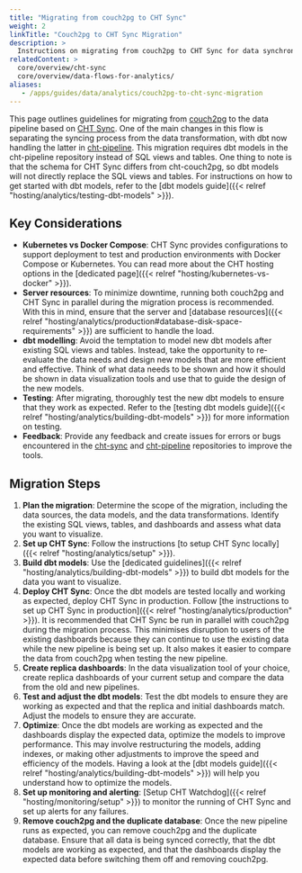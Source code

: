 ```yaml
---
title: "Migrating from couch2pg to CHT Sync"
weight: 2
linkTitle: "Couch2pg to CHT Sync Migration"
description: >
  Instructions on migrating from couch2pg to CHT Sync for data synchronization and analytics.
relatedContent: >
  core/overview/cht-sync
  core/overview/data-flows-for-analytics/
aliases:
   - /apps/guides/data/analytics/couch2pg-to-cht-sync-migration
---
```


This page outlines guidelines for migrating from [couch2pg](https://github.com/medic/cht-couch2pg) to the data pipeline based on [CHT Sync](https://github.com/medic/cht-sync). One of the main changes in this flow is separating the syncing process from the data transformation, with dbt now handling the latter in [cht-pipeline](https://github.com/medic/cht-pipeline/). This migration requires dbt models in the cht-pipeline repository instead of SQL views and tables. One thing to note is that the schema for CHT Sync differs from cht-couch2pg, so dbt models will not directly replace the SQL views and tables. For instructions on how to get started with dbt models, refer to the [dbt models guide]({{< relref "hosting/analytics/testing-dbt-models" >}}).

## Key Considerations
- **Kubernetes vs Docker Compose**: CHT Sync provides configurations to support deployment to test and production environments with Docker Compose or Kubernetes. You can read more about the CHT hosting options in the [dedicated page]({{< relref "hosting/kubernetes-vs-docker" >}}). 
- **Server resources**: To minimize downtime, running both couch2pg and CHT Sync in parallel during the migration process is recommended. With this in mind, ensure that the server and [database resources]({{< relref "hosting/analytics/production#database-disk-space-requirements" >}}) are sufficient to handle the load.
- **dbt modelling**: Avoid the temptation to model new dbt models after existing SQL views and tables. Instead, take the opportunity to re-evaluate the data needs and design new models that are more efficient and effective. Think of what data needs to be shown and how it should be shown in data visualization tools and use that to guide the design of the new models.
- **Testing**: After migrating, thoroughly test the new dbt models to ensure that they work as expected. Refer to the [testing dbt models guide]({{< relref "hosting/analytics/building-dbt-models" >}}) for more information on testing.
- **Feedback**: Provide any feedback and create issues for errors or bugs encountered in the [cht-sync](https://github.com/medic/cht-sync) and [cht-pipeline](https://github.com/medic/cht-pipeline/) repositories to improve the tools.

## Migration Steps
1. **Plan the migration**: Determine the scope of the migration, including the data sources, the data models, and the data transformations. Identify the existing SQL views, tables, and dashboards and assess what data you want to visualize. 
1. **Set up CHT Sync**: Follow the instructions [to setup CHT Sync locally]({{< relref "hosting/analytics/setup" >}}).
1. **Build dbt models**:  Use the [dedicated guidelines]({{< relref "hosting/analytics/building-dbt-models" >}}) to build dbt models for the data you want to visualize.
1. **Deploy CHT Sync**: Once the dbt models are tested locally and working as expected, deploy CHT Sync in production. Follow [the instructions to set up CHT Sync in production]({{< relref "hosting/analytics/production" >}}). It is recommended that CHT Sync be run in parallel with couch2pg during the migration process. This minimises disruption to users of the existing dashboards because they can continue to use the existing data while the new pipeline is being set up. It also makes it easier to compare the data from couch2pg when testing the new pipeline.
1. **Create replica dashboards**: In the data visualization tool of your choice, create replica dashboards of your current setup and compare the data from the old and new pipelines.
1. **Test and adjust the dbt models**: Test the dbt models to ensure they are working as expected and that the replica and initial dashboards match. Adjust the models to ensure they are accurate.
1. **Optimize**: Once the dbt models are working as expected and the dashboards display the expected data, optimize the models to improve performance. This may involve restructuring the models, adding indexes, or making other adjustments to improve the speed and efficiency of the models. Having a look at the [dbt models guide]({{< relref "hosting/analytics/building-dbt-models" >}}) will help you understand how to optimize the models.
1. **Set up monitoring and alerting**: [Setup CHT Watchdog]({{< relref "hosting/monitoring/setup" >}}) to monitor the running of CHT Sync and set up alerts for any failures.
1. **Remove couch2pg and the duplicate database**: Once the new pipeline runs as expected, you can remove couch2pg and the duplicate database. Ensure that all data is being synced correctly, that the dbt models are working as expected, and that the dashboards display the expected data before switching them off and removing couch2pg.
